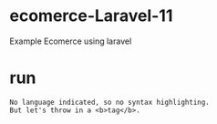 # ecomerce-Laravel-11
 Example Ecomerce using laravel
# run
```
No language indicated, so no syntax highlighting. 
But let's throw in a <b>tag</b>.
```
